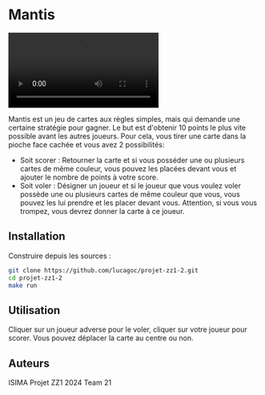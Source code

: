 # Mantis

![demo](.github/demo.webm)

Mantis est un jeu de cartes aux règles simples, mais qui demande une certaine stratégie pour gagner. Le but est d'obtenir 10 points le plus vite possible avant les autres joueurs. Pour cela, vous tirer une carte dans la pioche face cachée et vous avez 2 possibilités:
- Soit scorer : Retourner la carte et si vous posséder une ou plusieurs cartes de même couleur, vous pouvez les placées devant vous et ajouter le nombre de points à votre score.
- Soit voler : Désigner un joueur et si le joueur que vous voulez voler possède une ou plusieurs cartes de même couleur que vous, vous pouvez les lui prendre et les placer devant vous. Attention, si vous vous trompez, vous devrez donner la carte à ce joueur.

## Installation
Construire depuis les sources :
```bash
git clone https://github.com/lucagoc/projet-zz1-2.git
cd projet-zz1-2
make run
```

## Utilisation
Cliquer sur un joueur adverse pour le voler, cliquer sur votre joueur pour scorer. Vous pouvez déplacer la carte au centre ou non.

## Auteurs
ISIMA Projet ZZ1 2024 Team 21